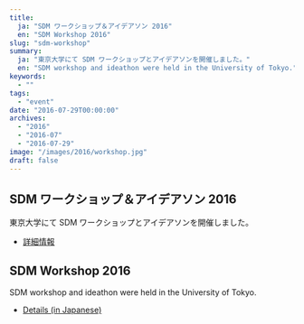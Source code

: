 ```yaml
---
title:
  ja: "SDM ワークショップ＆アイデアソン 2016"
  en: "SDM Workshop 2016"
slug: "sdm-workshop"
summary:
  ja: "東京大学にて SDM ワークショップとアイデアソンを開催しました。"
  en: "SDM workshop and ideathon were held in the University of Tokyo."
keywords:
  - ""
tags:
  - "event"
date: "2016-07-29T00:00:00"
archives:
  - "2016"
  - "2016-07"
  - "2016-07-29"
image: "/images/2016/workshop.jpg"
draft: false
---
```


<!-- 日本語記事ここから -->
<section lang="ja" v-if="$context.locale === 'ja-jp'">

# SDM ワークショップ＆アイデアソン 2016

東京大学にて SDM ワークショップとアイデアソンを開催しました。

- [詳細情報](/workshop/2016/)

</section>
<!-- 日本語記事ここまで -->

<!-- English article start -->
<section lang="en" v-else>

# SDM Workshop 2016

SDM workshop and ideathon were held in the University of Tokyo.

- [Details (in Japanese)](/workshop/2016/)

</section>
<!-- English article end -->
